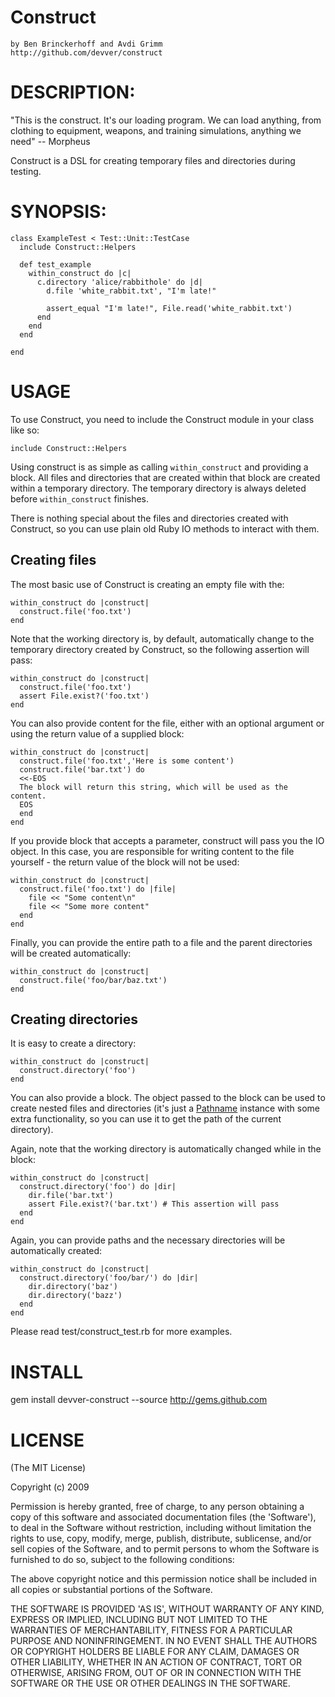 Construct
=========
    by Ben Brinckerhoff and Avdi Grimm
    http://github.com/devver/construct

DESCRIPTION:
============

"This is the construct. It's our loading program. We can load anything, from clothing to equipment, weapons, and training simulations, anything we need" -- Morpheus

Construct is a DSL for creating temporary files and directories during testing.

SYNOPSIS:
========

    class ExampleTest < Test::Unit::TestCase
      include Construct::Helpers

      def test_example
        within_construct do |c|
          c.directory 'alice/rabbithole' do |d|
            d.file 'white_rabbit.txt', "I'm late!"
            
            assert_equal "I'm late!", File.read('white_rabbit.txt')
          end
        end
      end

    end

USAGE
=====

To use Construct, you need to include the Construct module in your class like so:

    include Construct::Helpers

Using construct is as simple as calling `within_construct` and providing a block. All files and directories that are created within that block are created within a temporary directory. The temporary directory is always deleted before `within_construct` finishes.

There is nothing special about the files and directories created with Construct, so you can use plain old Ruby IO methods to interact with them.

Creating files
--------------

The most basic use of Construct is creating an empty file with the:

    within_construct do |construct|
      construct.file('foo.txt')
    end

Note that the working directory is, by default, automatically change to the temporary directory created by Construct, so the following assertion will pass:

    within_construct do |construct|
      construct.file('foo.txt')
      assert File.exist?('foo.txt')
    end

You can also provide content for the file, either with an optional argument or using the return value of a supplied block:

    within_construct do |construct|
      construct.file('foo.txt','Here is some content')
      construct.file('bar.txt') do
      <<-EOS
      The block will return this string, which will be used as the content.
      EOS
      end
    end

If you provide block that accepts a parameter, construct will pass you the IO object. In this case, you are responsible for writing content to the file yourself - the return value of the block will not be used:

    within_construct do |construct|
      construct.file('foo.txt') do |file|
        file << "Some content\n"
        file << "Some more content"
      end
    end

Finally, you can provide the entire path to a file and the parent directories will be created automatically:

    within_construct do |construct|
      construct.file('foo/bar/baz.txt')
    end

Creating directories
--------------

It is easy to create a directory:

    within_construct do |construct|
      construct.directory('foo')
    end

You can also provide a block. The object passed to the block can be used to create nested files and directories (it's just a [Pathname](http://www.ruby-doc.org/stdlib/libdoc/pathname/rdoc/index.html) instance with some extra functionality, so you can use it to get the path of the current directory).

Again, note that the working directory is automatically changed while in the block:

    within_construct do |construct|
      construct.directory('foo') do |dir|
        dir.file('bar.txt')
        assert File.exist?('bar.txt') # This assertion will pass
      end
    end

Again, you can provide paths and the necessary directories will be automatically created:

    within_construct do |construct|
      construct.directory('foo/bar/') do |dir|
        dir.directory('baz')
        dir.directory('bazz')
      end
    end

Please read test/construct_test.rb for more examples.

INSTALL
=======

gem install devver-construct --source http://gems.github.com

LICENSE
=======

(The MIT License)

Copyright (c) 2009

Permission is hereby granted, free of charge, to any person obtaining
a copy of this software and associated documentation files (the
'Software'), to deal in the Software without restriction, including
without limitation the rights to use, copy, modify, merge, publish,
distribute, sublicense, and/or sell copies of the Software, and to
permit persons to whom the Software is furnished to do so, subject to
the following conditions:

The above copyright notice and this permission notice shall be
included in all copies or substantial portions of the Software.

THE SOFTWARE IS PROVIDED 'AS IS', WITHOUT WARRANTY OF ANY KIND,
EXPRESS OR IMPLIED, INCLUDING BUT NOT LIMITED TO THE WARRANTIES OF
MERCHANTABILITY, FITNESS FOR A PARTICULAR PURPOSE AND NONINFRINGEMENT.
IN NO EVENT SHALL THE AUTHORS OR COPYRIGHT HOLDERS BE LIABLE FOR ANY
CLAIM, DAMAGES OR OTHER LIABILITY, WHETHER IN AN ACTION OF CONTRACT,
TORT OR OTHERWISE, ARISING FROM, OUT OF OR IN CONNECTION WITH THE
SOFTWARE OR THE USE OR OTHER DEALINGS IN THE SOFTWARE.

